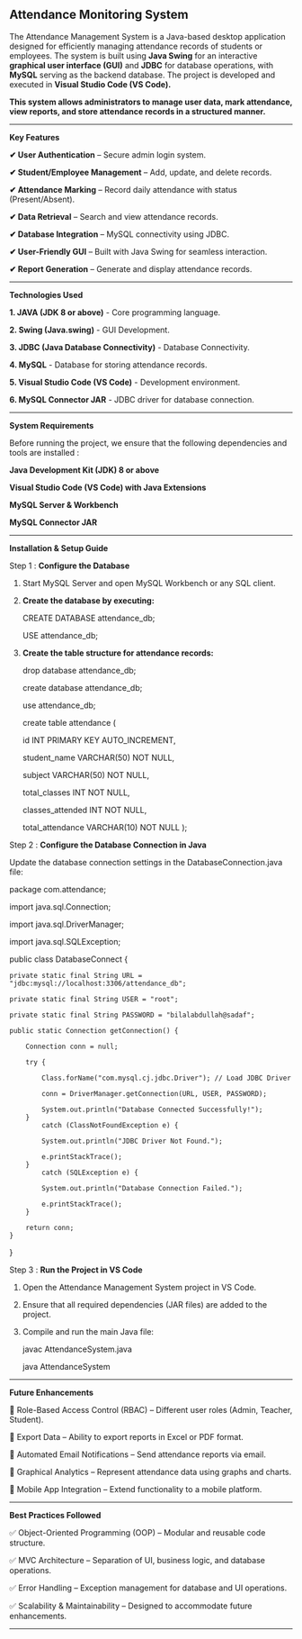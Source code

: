 

## Attendance Monitoring System



The Attendance Management System is a Java-based desktop application designed for efficiently managing attendance records of students or employees. The system is built using **Java Swing** for an interactive 
**graphical user interface (GUI)** and **JDBC** for database operations, with **MySQL** serving as the backend database. The project is developed and executed in **Visual Studio Code (VS Code).**

**This system allows administrators to manage user data, mark attendance, view reports, and store attendance records in a structured manner.**


---

**Key Features**

**✔ User Authentication** – Secure admin login system.

**✔ Student/Employee Management** – Add, update, and delete records.

**✔ Attendance Marking** – Record daily attendance with status (Present/Absent).

**✔ Data Retrieval** – Search and view attendance records.

**✔ Database Integration** – MySQL connectivity using JDBC.

**✔ User-Friendly GUI** – Built with Java Swing for seamless interaction.

**✔ Report Generation** – Generate and display attendance records.


---

**Technologies Used** 

 **1.  JAVA (JDK 8 or above)** - Core programming language. 
 
 **2. Swing (Java.swing)** - GUI Development.
 
 **3. JDBC (Java Database Connectivity)** - Database Connectivity.
 
 **4. MySQL** - Database for storing attendance records.
 
 **5. Visual Studio Code (VS Code)** - Development environment. 
 
 **6. MySQL Connector JAR**  - JDBC driver for database connection. 

---

**System Requirements**

Before running the project, we ensure that the following dependencies and tools are installed :

**Java Development Kit (JDK) 8 or above**

**Visual Studio Code (VS Code) with Java Extensions**

**MySQL Server & Workbench**

**MySQL Connector JAR**



---

**Installation & Setup Guide**

Step 1 : **Configure the Database**

1. Start MySQL Server and open MySQL Workbench or any SQL client.


2. **Create the database by executing:**

     CREATE DATABASE attendance_db;  

     USE attendance_db;


4. **Create the table structure for attendance records:**

    drop database attendance_db;

    create database  attendance_db;

    use attendance_db;

    create table attendance (
	
    id INT PRIMARY KEY AUTO_INCREMENT,
    
    student_name VARCHAR(50) NOT NULL,
    
    subject VARCHAR(50) NOT NULL,
    
    total_classes INT NOT NULL,
    
    classes_attended INT NOT NULL,
    
    total_attendance VARCHAR(10) NOT NULL );



Step 2 : **Configure the Database Connection in Java**

Update the database connection settings in the DatabaseConnection.java file:

package com.attendance;

import java.sql.Connection;

import java.sql.DriverManager;

import java.sql.SQLException;

public class DatabaseConnect {
    
    private static final String URL = "jdbc:mysql://localhost:3306/attendance_db";
   
    private static final String USER = "root";
    
    private static final String PASSWORD = "bilalabdullah@sadaf";

    public static Connection getConnection() {
       
        Connection conn = null;
        
        try {
           
            Class.forName("com.mysql.cj.jdbc.Driver"); // Load JDBC Driver
            
            conn = DriverManager.getConnection(URL, USER, PASSWORD);
            
            System.out.println("Database Connected Successfully!");
        } 
            catch (ClassNotFoundException e) {
            
            System.out.println("JDBC Driver Not Found.");
            
            e.printStackTrace();
        }   
            catch (SQLException e) {
            
            System.out.println("Database Connection Failed.");
            
            e.printStackTrace();
        }
        
        return conn;
    }
}



Step 3 : **Run the Project in VS Code**

1. Open the Attendance Management System project in VS Code.


2. Ensure that all required dependencies (JAR files) are added to the project.


3. Compile and run the main Java file:

     javac AttendanceSystem.java  

     java AttendanceSystem


---

**Future Enhancements**

🔹 Role-Based Access Control (RBAC) – Different user roles (Admin, Teacher, Student).

🔹 Export Data – Ability to export reports in Excel or PDF format.

🔹 Automated Email Notifications – Send attendance reports via email.

🔹 Graphical Analytics – Represent attendance data using graphs and charts.

🔹 Mobile App Integration – Extend functionality to a mobile platform.


---

**Best Practices Followed**

✅ Object-Oriented Programming (OOP) – Modular and reusable code structure.

✅ MVC Architecture – Separation of UI, business logic, and database operations.

✅ Error Handling – Exception management for database and UI operations.

✅ Scalability & Maintainability – Designed to accommodate future enhancements.


---
